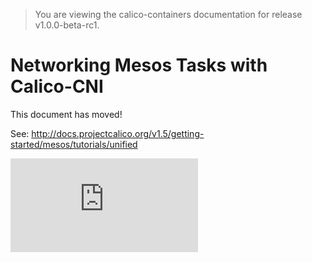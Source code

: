 > You are viewing the calico-containers documentation for release v1.0.0-beta-rc1.

# Networking Mesos Tasks with Calico-CNI

This document has moved!

See: http://docs.projectcalico.org/v1.5/getting-started/mesos/tutorials/unified

[![Analytics](https://calico-ga-beacon.appspot.com/UA-52125893-3/calico-containers/docs/mesos/UsageGuideUnifiedCNI.md?pixel)](https://github.com/igrigorik/ga-beacon)
